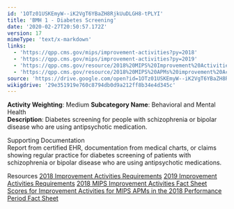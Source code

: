 ```yaml
---
id: '1OTz01USKEmyW--iK2VgT6YBaZH8RjkUuDLGH8-tPLYI'
title: 'BMH 1 - Diabetes Screening'
date: '2020-02-27T20:50:57.172Z'
version: 17
mimeType: 'text/x-markdown'
links:
  - 'https://qpp.cms.gov/mips/improvement-activities?py=2018'
  - 'https://qpp.cms.gov/mips/improvement-activities?py=2019'
  - 'https://qpp.cms.gov/resource/2018%20MIPS%20Improvement%20Activities%20Fact%20Sheet'
  - 'https://qpp.cms.gov/resource/2018%20MIPS%20APMs%20improvement%20Activities%20scores%20fact%20sheet'
source: 'https://drive.google.com/open?id=1OTz01USKEmyW--iK2VgT6YBaZH8RjkUuDLGH8-tPLYI'
wikigdrive: '29e351919e760c8794db0d9a212ff8b34e4d345c'
---
```





**Activity Weighting**: Medium
**Subcategory Name**: Behavioral and Mental Health  
**Description**: Diabetes screening for people with schizophrenia or bipolar disease who are using antipsychotic medication.




Supporting Documentation  
Report from certified EHR, documentation from medical charts, or claims showing regular practice for diabetes screening of patients with schizophrenia or bipolar disease who are using antipsychotic medications.




Resources
[2018 Improvement Activities Requirements](https://qpp.cms.gov/mips/improvement-activities?py=2018)
[2019 Improvement Activities Requirements](https://qpp.cms.gov/mips/improvement-activities?py=2019)
[2018 MIPS Improvement Activities Fact Sheet](https://qpp.cms.gov/resource/2018%20MIPS%20Improvement%20Activities%20Fact%20Sheet)  
[Scores for Improvement Activities for MIPS APMs in the 2018 Performance Period Fact Sheet](https://qpp.cms.gov/resource/2018%20MIPS%20APMs%20improvement%20Activities%20scores%20fact%20sheet)
